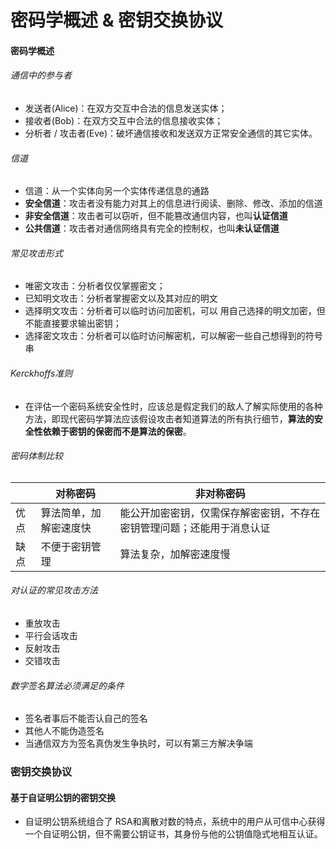 # 密码学概述 & 密钥交换协议



#### 密码学概述

###### 通信中的参与者

* 发送者(Alice)：在双方交互中合法的信息发送实体；
* 接收者(Bob)：在双方交互中合法的信息接收实体；
* 分析者 / 攻击者(Eve)：破坏通信接收和发送双方正常安全通信的其它实体。



###### 信道

* 信道：从一个实体向另一个实体传递信息的通路
* **安全信道**：攻击者没有能力对其上的信息进行阅读、删除、修改、添加的信道
* **非安全信道**：攻击者可以窃听，但不能篡改通信内容，也叫**认证信道**
* **公共信道**：攻击者对通信网络具有完全的控制权，也叫**未认证信道**



###### 常见攻击形式

* 唯密文攻击：分析者仅仅掌握密文；
* 已知明文攻击：分析者掌握密文以及其对应的明文
* 选择明文攻击：分析者可以临时访问加密机，可以 用自己选择的明文加密，但不能直接要求输出密钥；
*  选择密文攻击：分析者可以临时访问解密机，可以解密一些自己想得到的符号串



###### Kerckhoffs准则

* 在评估一个密码系统安全性时，应该总是假定我们的敌人了解实际使用的各种方法，即现代密码学算法应该假设攻击者知道算法的所有执行细节，**算法的安全性依赖于密钥的保密而不是算法的保密**。



###### 密码体制比较

|      | 对称密码               | 非对称密码                                                   |
| ---- | ---------------------- | ------------------------------------------------------------ |
| 优点 | 算法简单，加解密速度快 | 能公开加密密钥，仅需保存解密密钥，不存在密钥管理问题；还能用于消息认证 |
| 缺点 | 不便于密钥管理         | 算法复杂，加解密速度慢                                       |



###### 对认证的常见攻击方法

* 重放攻击
* 平行会话攻击
* 反射攻击
* 交错攻击



###### 数字签名算法必须满足的条件

* 签名者事后不能否认自己的签名
* 其他人不能伪造签名
* 当通信双方为签名真伪发生争执时，可以有第三方解决争端



### 密钥交换协议



#### 基于自证明公钥的密钥交换

* 自证明公钥系统组合了 RSA和离散对数的特点，系统中的用户从可信中心获得一个自证明公钥，但不需要公钥证书，其身份与他的公钥值隐式地相互认证。



